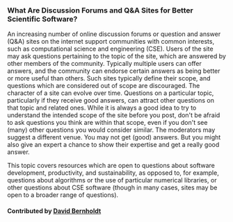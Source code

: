 ### What Are Discussion Forums and Q&A Sites for Better Scientific Software?

An increasing number of online discussion forums or question and answer (Q&A) sites on the internet support communities with common interests, such as computational science and engineering (CSE).  Users of the site may ask questions pertaining to the topic of the site, which are answered by other members of the community.  Typically multiple users can offer answers, and the community can endorse certain answers as being better or more useful than others. Such sites typically define their scope, and questions which are considered out of scope are discouraged.  The character of a site can evolve over time.  Questions on a particular topic, particularly if they receive good answers, can attract other questions on that topic and related ones.  While it is always a good idea to try to understand the intended scope of the site before you post, don't be afraid to ask questions you think are within that scope, even if you don't see (many) other questions you would consider similar.  The moderators may suggest a different venue.  You may not get (good) answers.  But you might also give an expert a chance to show their expertise and get a really good answer.

This topic covers resources which are open to questions about software development, productivity, and sustainability, as opposed to, for example, questions about algorithms or the use of particular numerical libraries, or other questions about CSE software (though in many cases, sites may be open to a broader range of questions).

#### Contributed by [David Bernholdt](https://github.com/bernhold)
